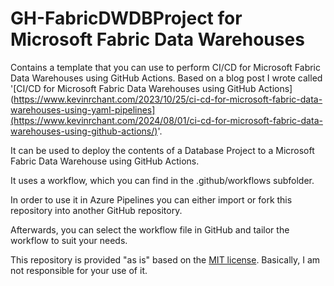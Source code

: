 # GH-FabricDWDBProject for Microsoft Fabric Data Warehouses

Contains a template that you can use to perform CI/CD for Microsoft Fabric Data Warehouses using GitHub Actions. Based on a blog post I wrote called '[CI/CD for Microsoft Fabric Data Warehouses using GitHub Actions](https://www.kevinrchant.com/2023/10/25/ci-cd-for-microsoft-fabric-data-warehouses-using-yaml-pipelines](https://www.kevinrchant.com/2024/08/01/ci-cd-for-microsoft-fabric-data-warehouses-using-github-actions/)'.

It can be used to deploy the contents of a Database Project to a Microsoft Fabric Data Warehouse using GitHub Actions.

It uses a workflow, which you can find in the .github/workflows subfolder.

In order to use it in Azure Pipelines you can either import or fork this repository into another GitHub repository.

Afterwards, you can select the workflow file in GitHub and tailor the workflow to suit your needs.

This repository is provided "as is" based on the [MIT license](https://opensource.org/licenses/MIT). Basically, I am not responsible for your use of it.
